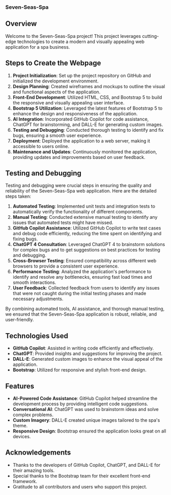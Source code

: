 ### Seven-Seas-Spa
## Overview

Welcome to the Seven-Seas-Spa project! This project leverages cutting-edge technologies to create a modern and visually appealing web application for a spa business.

## Steps to Create the Webpage

1. **Project Initialization**: Set up the project repository on GitHub and initialized the development environment.
2. **Design Planning**: Created wireframes and mockups to outline the visual and functional aspects of the application.
3. **Front-End Development**: Utilized HTML, CSS, and Bootstrap 5 to build the responsive and visually appealing user interface.
4. **Bootstrap 5 Utilization**: Leveraged the latest features of Bootstrap 5 to enhance the design and responsiveness of the application.
5. **AI Integration**: Incorporated GitHub Copilot for code assistance, ChatGPT for brainstorming, and DALL-E for generating custom images.
6. **Testing and Debugging**: Conducted thorough testing to identify and fix bugs, ensuring a smooth user experience.
7. **Deployment**: Deployed the application to a web server, making it accessible to users online.
8. **Maintenance and Updates**: Continuously monitored the application, providing updates and improvements based on user feedback.

## Testing and Debugging

Testing and debugging were crucial steps in ensuring the quality and reliability of the Seven-Seas-Spa web application. Here are the detailed steps taken:

1. **Automated Testing**: Implemented unit tests and integration tests to automatically verify the functionality of different components.
2. **Manual Testing**: Conducted extensive manual testing to identify any issues that automated tests might have missed.
3. **GitHub Copilot Assistance**: Utilized GitHub Copilot to write test cases and debug code efficiently, reducing the time spent on identifying and fixing bugs.
4. **ChatGPT 4 Consultation**: Leveraged ChatGPT 4 to brainstorm solutions for complex bugs and to get suggestions on best practices for testing and debugging.
5. **Cross-Browser Testing**: Ensured compatibility across different web browsers to provide a consistent user experience.
6. **Performance Testing**: Analyzed the application's performance to identify and resolve any bottlenecks, ensuring fast load times and smooth interactions.
7. **User Feedback**: Collected feedback from users to identify any issues that were not caught during the initial testing phases and made necessary adjustments.

By combining automated tools, AI assistance, and thorough manual testing, we ensured that the Seven-Seas-Spa application is robust, reliable, and user-friendly.

## Technologies Used

- **GitHub Copilot**: Assisted in writing code efficiently and effectively.
- **ChatGPT**: Provided insights and suggestions for improving the project.
- **DALL-E**: Generated custom images to enhance the visual appeal of the application.
- **Bootstrap**: Utilized for responsive and stylish front-end design.

## Features

- **AI-Powered Code Assistance**: GitHub Copilot helped streamline the development process by providing intelligent code suggestions.
- **Conversational AI**: ChatGPT was used to brainstorm ideas and solve complex problems.
- **Custom Imagery**: DALL-E created unique images tailored to the spa's theme.
- **Responsive Design**: Bootstrap ensured the application looks great on all devices.


## Acknowledgements

- Thanks to the developers of GitHub Copilot, ChatGPT, and DALL-E for their amazing tools.
- Special thanks to the Bootstrap team for their excellent front-end framework.
- Gratitude to all contributors and users who support this project.